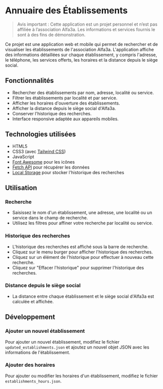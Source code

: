 # Annuaire des Établissements

>Avis important : Cette application est un projet personnel et n’est pas affiliée à l’association Alfa3a. Les informations et services fournis le sont à des fins de démonstration.

Ce projet est une application web et mobile qui permet de rechercher et de visualiser les établissements de l'association Alfa3a. L'application affiche des informations détaillées sur chaque établissement, y compris l'adresse, le téléphone, les services offerts, les horaires et la distance depuis le siège social.

## Fonctionnalités

- Rechercher des établissements par nom, adresse, localité ou service.
- Filtrer les établissements par localité et par service.
- Afficher les horaires d'ouverture des établissements.
- Afficher la distance depuis le siège social d'Alfa3a.
- Conserver l'historique des recherches.
- Interface responsive adaptée aux appareils mobiles.

## Technologies utilisées

- HTML5
- CSS3 (avec [Tailwind CSS](https://tailwindcss.com/))
- JavaScript
- [Font Awesome](https://fontawesome.com/) pour les icônes
- [Fetch API](https://developer.mozilla.org/en-US/docs/Web/API/Fetch_API) pour récupérer les données
- [Local Storage](https://developer.mozilla.org/en-US/docs/Web/API/Window/localStorage) pour stocker l'historique des recherches

## Utilisation

### Recherche

- Saisissez le nom d'un établissement, une adresse, une localité ou un service dans le champ de recherche.
- Utilisez les filtres pour affiner votre recherche par localité ou service.

### Historique des recherches

- L'historique des recherches est affiché sous la barre de recherche.
- Cliquez sur le menu burger pour afficher l'historique des recherches.
- Cliquez sur un élément de l'historique pour effectuer à nouveau cette recherche.
- Cliquez sur "Effacer l'historique" pour supprimer l'historique des recherches.

### Distance depuis le siège social

- La distance entre chaque établissement et le siège social d'Alfa3a est calculée et affichée.

## Développement

### Ajouter un nouvel établissement

Pour ajouter un nouvel établissement, modifiez le fichier `updated_establishments.json` et ajoutez un nouvel objet JSON avec les informations de l'établissement.

### Ajouter des horaires

Pour ajouter ou modifier les horaires d'un établissement, modifiez le fichier `establishments_hours.json`.

